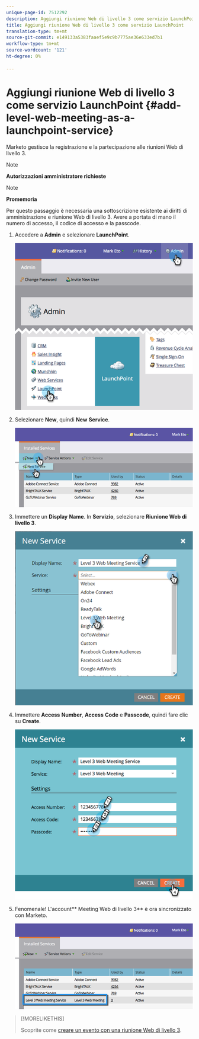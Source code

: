 ```yaml
---
unique-page-id: 7512292
description: Aggiungi riunione Web di livello 3 come servizio LaunchPoint - Documenti Marketo - Documentazione prodotto
title: Aggiungi riunione Web di livello 3 come servizio LaunchPoint
translation-type: tm+mt
source-git-commit: e149133a5383faaef5e9c9b7775ae36e633ed7b1
workflow-type: tm+mt
source-wordcount: '121'
ht-degree: 0%

---
```



# Aggiungi riunione Web di livello 3 come servizio LaunchPoint {#add-level-web-meeting-as-a-launchpoint-service}

Marketo gestisce la registrazione e la partecipazione alle riunioni Web di livello 3.

>[!NOTE]
>
>**Autorizzazioni amministratore richieste**

>[!NOTE]
>
>**Promemoria**
>
>Per questo passaggio è necessaria una sottoscrizione esistente ai diritti di amministrazione e riunione Web di livello 3. Avere a portata di mano il numero di accesso, il codice di accesso e la passcode.

1. Accedere a **Admin** e selezionare **LaunchPoint**.

   ![](assets/image2015-4-23-10-3a5-3a12.png)

1. Selezionare **New**, quindi **New** **Service**.

   ![](assets/level-3-web-meeting-new-service.png)

1. Immettere un **Display** **Name**. In **Servizio**, selezionare **Riunione Web di livello 3**.

   ![](assets/new-service-level-3.png)

1. Immettere **Access** **Number**, **Access** **Code** e **Passcode**, quindi fare clic su **Create**.

   ![](assets/image2015-4-23-10-3a10-3a26.png)

1. Fenomenale! L&#39;account** Meeting Web di livello 3** è ora sincronizzato con Marketo.

   ![](assets/level-3-web-meeting.png)

>[!MORELIKETHIS]
>
>Scoprite come [creare un evento con una riunione Web di livello 3](../../../product-docs/demand-generation/events/create-an-event/create-an-event-with-level-3-web-meeting.md).

